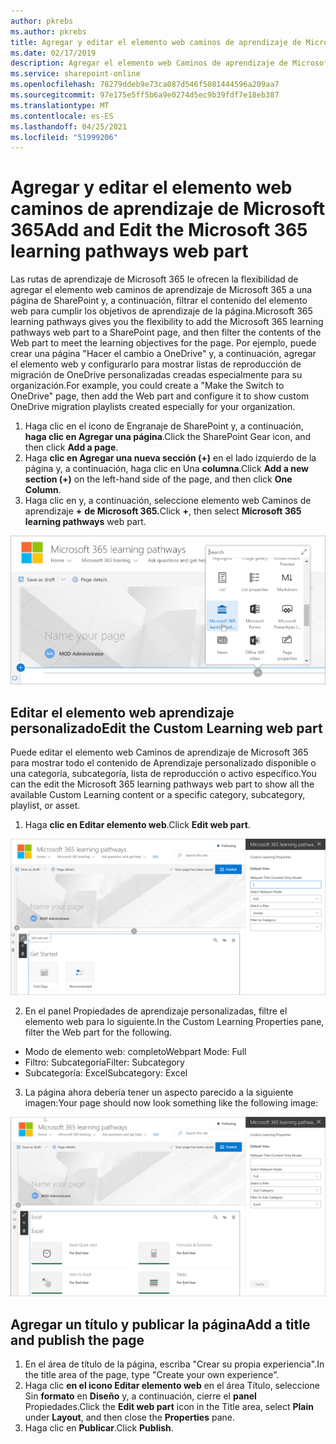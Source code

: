 ```yaml
---
author: pkrebs
ms.author: pkrebs
title: Agregar y editar el elemento web caminos de aprendizaje de Microsoft 365
ms.date: 02/17/2019
description: Agregar el elemento web Caminos de aprendizaje de Microsoft 365 a una página de SharePoint
ms.service: sharepoint-online
ms.openlocfilehash: 78279ddeb9e73ca087d546f5081444596a209aa7
ms.sourcegitcommit: 97e175e5ff5b6a9e0274d5ec9b39fdf7e18eb387
ms.translationtype: MT
ms.contentlocale: es-ES
ms.lasthandoff: 04/25/2021
ms.locfileid: "51999206"
---
```

# <a name="add-and-edit-the-microsoft-365-learning-pathways-web-part"></a><span data-ttu-id="0f66d-103">Agregar y editar el elemento web caminos de aprendizaje de Microsoft 365</span><span class="sxs-lookup"><span data-stu-id="0f66d-103">Add and Edit the Microsoft 365 learning pathways web part</span></span>

<span data-ttu-id="0f66d-104">Las rutas de aprendizaje de Microsoft 365 le ofrecen la flexibilidad de agregar el elemento web caminos de aprendizaje de Microsoft 365 a una página de SharePoint y, a continuación, filtrar el contenido del elemento web para cumplir los objetivos de aprendizaje de la página.</span><span class="sxs-lookup"><span data-stu-id="0f66d-104">Microsoft 365 learning pathways gives you the flexibility to add the Microsoft 365 learning pathways web part to a SharePoint page, and then filter the contents of the Web part to meet the learning objectives for the page.</span></span> <span data-ttu-id="0f66d-105">Por ejemplo, puede crear una página "Hacer el cambio a OneDrive" y, a continuación, agregar el elemento web y configurarlo para mostrar listas de reproducción de migración de OneDrive personalizadas creadas especialmente para su organización.</span><span class="sxs-lookup"><span data-stu-id="0f66d-105">For example, you could create a "Make the Switch to OneDrive" page, then add the Web part and configure it to show custom OneDrive migration playlists created especially for your organization.</span></span>

1.  <span data-ttu-id="0f66d-106">Haga clic en el icono de Engranaje de SharePoint y, a continuación, **haga clic en Agregar una página**.</span><span class="sxs-lookup"><span data-stu-id="0f66d-106">Click the SharePoint Gear icon, and then click **Add a page**.</span></span>
2.  <span data-ttu-id="0f66d-107">Haga **clic en Agregar una nueva sección (+)** en el lado izquierdo de la página y, a continuación, haga clic en Una **columna**.</span><span class="sxs-lookup"><span data-stu-id="0f66d-107">Click **Add a new section (+)** on the left-hand side of the page, and then click **One Column**.</span></span>
3.  <span data-ttu-id="0f66d-108">Haga clic en y, a continuación, seleccione elemento web Caminos de aprendizaje **+** **de Microsoft 365.**</span><span class="sxs-lookup"><span data-stu-id="0f66d-108">Click **+**, then select **Microsoft 365 learning pathways** web part.</span></span> 

![cg-webpartadd.png](media/cg-webpartadd.png)

## <a name="edit-the-custom-learning-web-part"></a><span data-ttu-id="0f66d-110">Editar el elemento web aprendizaje personalizado</span><span class="sxs-lookup"><span data-stu-id="0f66d-110">Edit the Custom Learning web part</span></span>
<span data-ttu-id="0f66d-111">Puede editar el elemento web Caminos de aprendizaje de Microsoft 365 para mostrar todo el contenido de Aprendizaje personalizado disponible o una categoría, subcategoría, lista de reproducción o activo específico.</span><span class="sxs-lookup"><span data-stu-id="0f66d-111">You can the edit the Microsoft 365 learning pathways web part to show all the available Custom Learning content or a specific category, subcategory, playlist, or asset.</span></span> 

1.  <span data-ttu-id="0f66d-112">Haga **clic en Editar elemento web**.</span><span class="sxs-lookup"><span data-stu-id="0f66d-112">Click **Edit web part**.</span></span>

![cg-webpartedit.png](media/cg-webpartedit.png)

2. <span data-ttu-id="0f66d-114">En el panel Propiedades de aprendizaje personalizadas, filtre el elemento web para lo siguiente.</span><span class="sxs-lookup"><span data-stu-id="0f66d-114">In the Custom Learning Properties pane, filter the Web part for the following.</span></span> 

- <span data-ttu-id="0f66d-115">Modo de elemento web: completo</span><span class="sxs-lookup"><span data-stu-id="0f66d-115">Webpart Mode: Full</span></span>
- <span data-ttu-id="0f66d-116">Filtro: Subcategoría</span><span class="sxs-lookup"><span data-stu-id="0f66d-116">Filter: Subcategory</span></span>
- <span data-ttu-id="0f66d-117">Subcategoría: Excel</span><span class="sxs-lookup"><span data-stu-id="0f66d-117">Subcategory: Excel</span></span>

3. <span data-ttu-id="0f66d-118">La página ahora debería tener un aspecto parecido a la siguiente imagen:</span><span class="sxs-lookup"><span data-stu-id="0f66d-118">Your page should now look something like the following image:</span></span> 

![cg-webpartfilter.png](media/cg-webpartfilter.png)

## <a name="add-a-title-and-publish-the-page"></a><span data-ttu-id="0f66d-120">Agregar un título y publicar la página</span><span class="sxs-lookup"><span data-stu-id="0f66d-120">Add a title and publish the page</span></span>
1. <span data-ttu-id="0f66d-121">En el área de título de la página, escriba "Crear su propia experiencia".</span><span class="sxs-lookup"><span data-stu-id="0f66d-121">In the title area of the page, type "Create your own experience".</span></span>
2. <span data-ttu-id="0f66d-122">Haga clic **en el icono Editar elemento web** en el área Título, seleccione Sin **formato** en **Diseño** y, a continuación, cierre el **panel** Propiedades.</span><span class="sxs-lookup"><span data-stu-id="0f66d-122">Click the **Edit web part** icon in the Title area, select **Plain** under **Layout**, and then close the **Properties** pane.</span></span>
3. <span data-ttu-id="0f66d-123">Haga clic en **Publicar**.</span><span class="sxs-lookup"><span data-stu-id="0f66d-123">Click **Publish**.</span></span>
